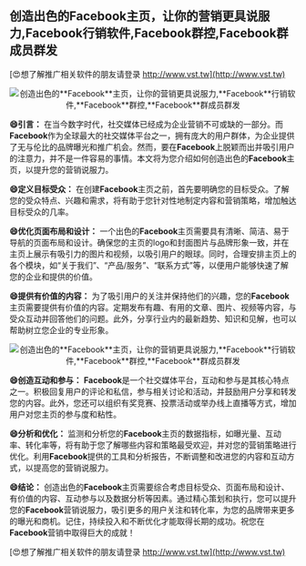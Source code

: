 ## **创造出色的**Facebook**主页，让你的营销更具说服力,**Facebook**行销软件,**Facebook**群控,**Facebook**群成员群发**

[😍想了解推广相关软件的朋友请登录 http://www.vst.tw](http://www.vst.tw)

 <center><img src="https://vst.tw/MP4/tuiguang/png/0.png" alt="创造出色的**Facebook**主页，让你的营销更具说服力,**Facebook**行销软件,**Facebook**群控,**Facebook**群成员群发"></center>

**😄引言：**
在当今数字时代，社交媒体已经成为企业营销不可或缺的一部分。而**Facebook**作为全球最大的社交媒体平台之一，拥有庞大的用户群体，为企业提供了无与伦比的品牌曝光和推广机会。然而，要在**Facebook**上脱颖而出并吸引用户的注意力，并不是一件容易的事情。本文将为您介绍如何创造出色的**Facebook**主页，以提升您的营销说服力。

**😄定义目标受众：**
在创建**Facebook**主页之前，首先要明确您的目标受众。了解您的受众特点、兴趣和需求，将有助于您针对性地制定内容和营销策略，增加触达目标受众的几率。

**😄优化页面布局和设计：**
一个出色的**Facebook**主页需要具有清晰、简洁、易于导航的页面布局和设计。确保您的主页的logo和封面图片与品牌形象一致，并在主页上展示有吸引力的图片和视频，以吸引用户的眼球。同时，合理安排主页上的各个模块，如“关于我们”、“产品/服务”、“联系方式”等，以便用户能够快速了解您的企业和提供的价值。

**😄提供有价值的内容：**
为了吸引用户的关注并保持他们的兴趣，您的**Facebook**主页需要提供有价值的内容。定期发布有趣、有用的文章、图片、视频等内容，与受众互动并回答他们的问题。此外，分享行业内的最新趋势、知识和见解，也可以帮助树立您企业的专业形象。

 <center><img src="https://vst.tw/MP4/tuiguang/png/5.png" alt="创造出色的**Facebook**主页，让你的营销更具说服力,**Facebook**行销软件,**Facebook**群控,**Facebook**群成员群发"></center>

**😄创造互动和参与：**
**Facebook**是一个社交媒体平台，互动和参与是其核心特点之一。积极回复用户的评论和私信，参与相关讨论和活动，并鼓励用户分享和转发您的内容。此外，您还可以组织有奖竞赛、投票活动或举办线上直播等方式，增加用户对您主页的参与度和粘性。

**😄分析和优化：**
监测和分析您的**Facebook**主页的数据指标，如曝光量、互动率、转化率等，将有助于您了解哪些内容和策略最受欢迎，并对您的营销策略进行优化。利用**Facebook**提供的工具和分析报告，不断调整和改进您的内容和互动方式，以提高您的营销说服力。

**😄结论：**
创造出色的**Facebook**主页需要综合考虑目标受众、页面布局和设计、有价值的内容、互动参与以及数据分析等因素。通过精心策划和执行，您可以提升您的**Facebook**营销说服力，吸引更多的用户关注和转化率，为您的品牌带来更多的曝光和商机。记住，持续投入和不断优化才能取得长期的成功。祝您在**Facebook**营销中取得巨大的成就！

[😍想了解推广相关软件的朋友请登录 http://www.vst.tw](http://www.vst.tw)



